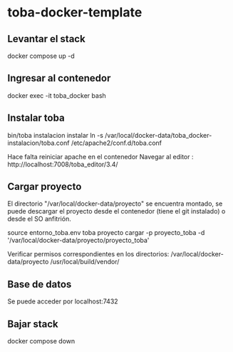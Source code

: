 # toba-docker-template

## Levantar el stack
docker compose up -d

## Ingresar al contenedor

docker exec -it toba_docker bash

## Instalar toba

bin/toba instalacion instalar
ln -s /var/local/docker-data/toba_docker-instalacion/toba.conf /etc/apache2/conf.d/toba.conf

Hace falta reiniciar apache en el contenedor
Navegar al editor : http://localhost:7008/toba_editor/3.4/


## Cargar proyecto

El directorio  "/var/local/docker-data/proyecto"  se encuentra montado,  se puede descargar el proyecto desde el contenedor (tiene el git instalado) o desde el SO anfitrión.

source entorno_toba.env
toba proyecto cargar -p proyecto_toba -d '/var/local/docker-data/proyecto/proyecto_toba'

Verificar permisos correspondientes en los directorios:
/var/local/docker-data/proyecto
/usr/local/build/vendor/


## Base de datos
Se puede acceder por localhost:7432

## Bajar stack
docker compose down

